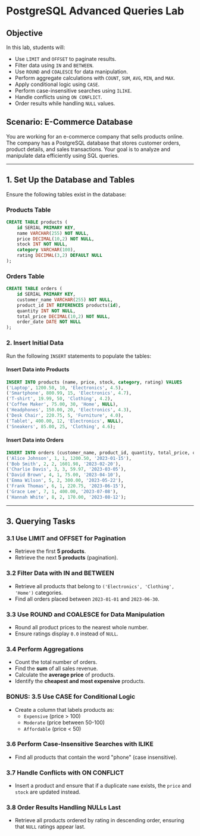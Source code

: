 # PostgreSQL Advanced Queries Lab

## Objective
In this lab, students will:
- Use `LIMIT` and `OFFSET` to paginate results.
- Filter data using `IN` and `BETWEEN`.
- Use `ROUND` and `COALESCE` for data manipulation.
- Perform aggregate calculations with `COUNT`, `SUM`, `AVG`, `MIN`, and `MAX`.
- Apply conditional logic using `CASE`.
- Perform case-insensitive searches using `ILIKE`.
- Handle conflicts using `ON CONFLICT`.
- Order results while handling `NULL` values.

## Scenario: E-Commerce Database
You are working for an e-commerce company that sells products online. The company has a PostgreSQL database that stores customer orders, product details, and sales transactions. Your goal is to analyze and manipulate data efficiently using SQL queries.

---

## **1. Set Up the Database and Tables**
Ensure the following tables exist in the database:

### **Products Table**
```sql
CREATE TABLE products (
    id SERIAL PRIMARY KEY,
    name VARCHAR(255) NOT NULL,
    price DECIMAL(10,2) NOT NULL,
    stock INT NOT NULL,
    category VARCHAR(100),
    rating DECIMAL(3,2) DEFAULT NULL
);
```

### **Orders Table**
```sql
CREATE TABLE orders (
    id SERIAL PRIMARY KEY,
    customer_name VARCHAR(255) NOT NULL,
    product_id INT REFERENCES products(id),
    quantity INT NOT NULL,
    total_price DECIMAL(10,2) NOT NULL,
    order_date DATE NOT NULL
);
```

### **2. Insert Initial Data**
Run the following `INSERT` statements to populate the tables:

#### **Insert Data into Products**
```sql
INSERT INTO products (name, price, stock, category, rating) VALUES
('Laptop', 1200.50, 10, 'Electronics', 4.5),
('Smartphone', 800.99, 15, 'Electronics', 4.7),
('T-shirt', 19.99, 50, 'Clothing', 4.2),
('Coffee Maker', 75.00, 30, 'Home', NULL),
('Headphones', 150.00, 20, 'Electronics', 4.3),
('Desk Chair', 220.75, 5, 'Furniture', 4.0),
('Tablet', 400.00, 12, 'Electronics', NULL),
('Sneakers', 85.00, 25, 'Clothing', 4.6);
```

#### **Insert Data into Orders**
```sql
INSERT INTO orders (customer_name, product_id, quantity, total_price, order_date) VALUES
('Alice Johnson', 1, 1, 1200.50, '2023-01-15'),
('Bob Smith', 2, 2, 1601.98, '2023-02-20'),
('Charlie Davis', 3, 3, 59.97, '2023-03-05'),
('David Brown', 4, 1, 75.00, '2023-04-10'),
('Emma Wilson', 5, 2, 300.00, '2023-05-22'),
('Frank Thomas', 6, 1, 220.75, '2023-06-15'),
('Grace Lee', 7, 1, 400.00, '2023-07-08'),
('Hannah White', 8, 2, 170.00, '2023-08-12');
```

---

## **3. Querying Tasks**

### **3.1 Use LIMIT and OFFSET for Pagination**
- Retrieve the first **5 products**.
- Retrieve the next **5 products** (pagination).

### **3.2 Filter Data with IN and BETWEEN**
- Retrieve all products that belong to `('Electronics', 'Clothing', 'Home')` categories.
- Find all orders placed between `2023-01-01` and `2023-06-30`.

### **3.3 Use ROUND and COALESCE for Data Manipulation**
- Round all product prices to the nearest whole number.
- Ensure ratings display `0.0` instead of `NULL`.

### **3.4 Perform Aggregations**
- Count the total number of orders.
- Find the **sum** of all sales revenue.
- Calculate the **average price** of products.
- Identify the **cheapest and most expensive** products.

### **BONUS: 3.5 Use CASE for Conditional Logic**
- Create a column that labels products as:
  - `Expensive` (price > 100)
  - `Moderate` (price between 50-100)
  - `Affordable` (price < 50)

### **3.6 Perform Case-Insensitive Searches with ILIKE**
- Find all products that contain the word "phone" (case insensitive).

### **3.7 Handle Conflicts with ON CONFLICT**
- Insert a product and ensure that if a duplicate `name` exists, the `price` and `stock` are updated instead.

### **3.8 Order Results Handling NULLs Last**
- Retrieve all products ordered by rating in descending order, ensuring that `NULL` ratings appear last.


